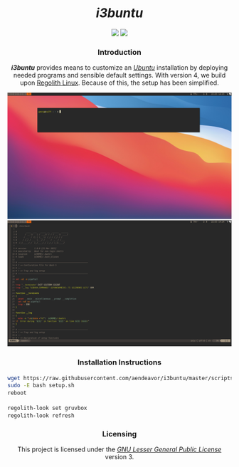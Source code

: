 <h1 align="center" >
  <i>i3buntu</i>
</h1>

<p align="center">
    <img src="https://img.shields.io/badge/version-v4.0.0-1A1D23?&style=for-the-badge">
    <img src="https://img.shields.io/badge/stability-stable-FBB444?&style=for-the-badge">
    <br/>
</p>

<h3 align="center" >
  Introduction
</h3>

<p align="center">
  <b><i>i3buntu</i></b> provides means to customize an <a href="https://ubuntu.com/"><i>Ubuntu</i></a> installation by deploying needed programs and sensible default settings. With version 4, we build upon <a href="https://regolith-linux.org/">Regolith Linux</a>. Because of this, the setup has been simplified.
</p>

![Desktop Theme](resources/docs/desktop.png)
![Notifications](resources/docs/neovim.png)

<h3 align="center">
  Installation Instructions
</h3>

``` BASH
wget https://raw.githubusercontent.com/aendeavor/i3buntu/master/scripts/setup.sh
sudo -E bash setup.sh
reboot

regolith-look set gruvbox
regolith-look refresh
```

<h3 align="center" >
  Licensing
</h3>

<p align="center">
  This project is licensed under the <a href="./LICENSE"><i>GNU Lesser General Public License</i></a> version 3.
</p>
